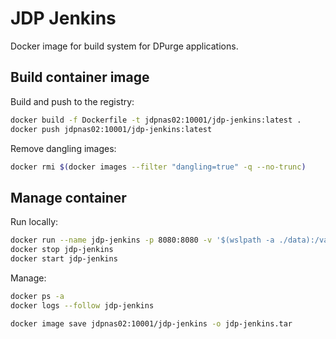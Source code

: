 # JDP Jenkins

Docker image for build system for DPurge applications.

## Build container image

Build and push to the registry:

```bash
docker build -f Dockerfile -t jdpnas02:10001/jdp-jenkins:latest .
docker push jdpnas02:10001/jdp-jenkins:latest
```

Remove dangling images:

```bash
docker rmi $(docker images --filter "dangling=true" -q --no-trunc)
```

## Manage container

Run locally:

```bash
docker run --name jdp-jenkins -p 8080:8080 -v '$(wslpath -a ./data):/var/lib/jenkins' -d jdpnas02:10001/jdp-jenkins
docker stop jdp-jenkins
docker start jdp-jenkins
```

Manage:

```bash
docker ps -a
docker logs --follow jdp-jenkins

docker image save jdpnas02:10001/jdp-jenkins -o jdp-jenkins.tar
```

